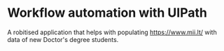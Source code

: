  # Workflow automation with UIPath
 
 A robitised application that helps with populating https://www.mii.lt/ with data of new Doctor's degree students. 
